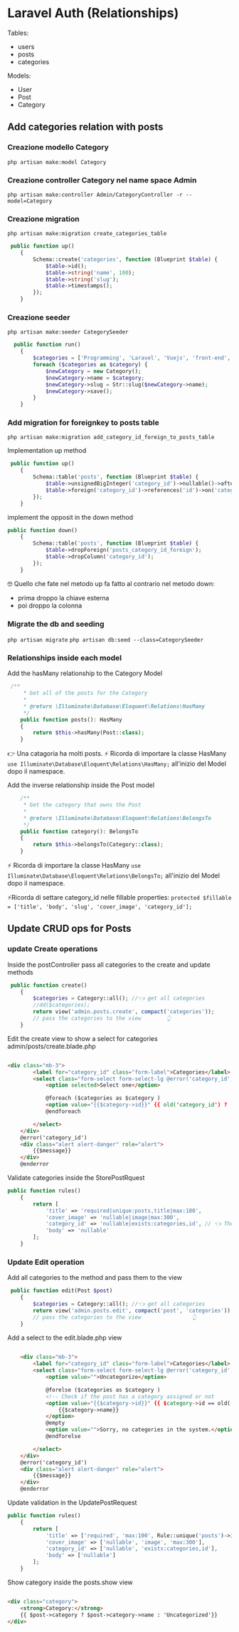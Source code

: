 # Laravel Auth (Relationships)

Tables:

- users
- posts
- categories

Models:

- User
- Post
- Category

## Add categories relation with posts

### Creazione modello Category

`php artisan make:model Category`

### Creazione controller Category nel name space Admin

`php artisan make:controller Admin/CategoryController -r --model=Category`

### Creazione migration

`php artisan make:migration create_categories_table`

```php
 public function up()
    {
        Schema::create('categories', function (Blueprint $table) {
            $table->id();
            $table->string('name', 100);
            $table->string('slug');
            $table->timestamps();
        });
    }
```

### Creazione seeder

`php artisan make:seeder CategorySeeder`

```php
  public function run()
    {
        $categories = ['Programming', 'Laravel', 'Vuejs', 'front-end', 'back-end', 'full-stack'];
        foreach ($categories as $category) {
            $newCategory = new Category();
            $newCategory->name = $category;
            $newCategory->slug = Str::slug($newCategory->name);
            $newCategory->save();
        }
    }
```

### Add migration for foreignkey to posts table

`php artisan make:migration add_category_id_foreign_to_posts_table`

Implementation up method

```php
 public function up()
    {
        Schema::table('posts', function (Blueprint $table) {
            $table->unsignedBigInteger('category_id')->nullable()->after('id');
            $table->foreign('category_id')->references('id')->on('categories')->onDelete('set null');
        });
    }
```

implement the opposit in the down method

```php
public function down()
    {
        Schema::table('posts', function (Blueprint $table) {
            $table->dropForeign('posts_category_id_foreign');
            $table->dropColumn('category_id');
        });
    }
```

🤓 Quello che fate nel metodo up fa fatto al contrario nel metodo down:

- prima droppo la chiave esterna
- poi droppo la colonna

### Migrate the db and seeding

`php artisan migrate`
`php artisan db:seed --class=CategorySeeder`

### Relationships inside each model

Add the hasMany relationship to the Category Model

```php
 /**
     * Get all of the posts for the Category
     *
     * @return \Illuminate\Database\Eloquent\Relations\HasMany
     */
    public function posts(): HasMany
    {
        return $this->hasMany(Post::class);
    }
```

👉 Una catagoria ha molti posts.
⚡ Ricorda di importare la classe HasMany `use Illuminate\Database\Eloquent\Relations\HasMany;` all'inizio del Model dopo il namespace.

Add the inverse relationship inside the Post model

```php
    /**
     * Get the category that owns the Post
     *
     * @return \Illuminate\Database\Eloquent\Relations\BelongsTo
     */
    public function category(): BelongsTo
    {
        return $this->belongsTo(Category::class);
    }
```

⚡ Ricorda di importare la classe HasMany `use Illuminate\Database\Eloquent\Relations\BelongsTo;` all'inizio del Model dopo il namespace.

⚡Ricorda di settare category_id nelle fillable properties: `protected $fillable = ['title', 'body', 'slug', 'cover_image', 'category_id'];`

## Update CRUD ops for Posts

### update Create operations

Inside the postController pass all categories to the create and update methods

```php
 public function create()
    {
        $categories = Category::all(); //👈 get all categories
        //dd($categories);
        return view('admin.posts.create', compact('categories'));
        // pass the categories to the view        👆
    }
```

Edit the create view to show a select for categories
admin/posts/create.blade.php

```html

<div class="mb-3">
        <label for="category_id" class="form-label">Categories</label>
        <select class="form-select form-select-lg @error('category_id') 'is-invalid' @enderror" name="category_id" id="category_id">
            <option selected>Select one</option>

            @foreach ($categories as $category )
            <option value="{{$category->id}}" {{ old('category_id') ? 'selected' : '' }}>{{$category->name}}</option>
            @endforeach

        </select>
    </div>
    @error('category_id')
    <div class="alert alert-danger" role="alert">
        {{$message}}
    </div>
    @enderror
```

Validate categories inside the StorePostRquest

```php
public function rules()
    {
        return [
            'title' => 'required|unique:posts,title|max:100',
            'cover_image' => 'nullable|image|max:300',
            'category_id' => 'nullable|exists:categories,id', // 👈 The category id must exist!!
            'body' => 'nullable'
        ];
    }
```

### Update Edit operation

Add all categories to the method and pass them to the view

```php
 public function edit(Post $post)
    {
        $categories = Category::all(); //👈 get all categories
        return view('admin.posts.edit', compact('post', 'categories'));
        // pass the categories to the view                👆
    }
```

Add a select to the edit.blade.php view

```html
 
    <div class="mb-3">
        <label for="category_id" class="form-label">Categories</label>
        <select class="form-select form-select-lg @error('category_id') 'is-invalid' @enderror" name="category_id" id="category_id">
            <option value="">Uncategorize</option>

            @forelse ($categories as $category )
            <!-- Check if the post has a category assigned or not                                    👇 -->
            <option value="{{$category->id}}" {{ $category->id == old('category_id',  $post->category ? $post->category->id : '') ? 'selected' : '' }}>
                {{$category->name}}
            </option>
            @empty
            <option value="">Sorry, no categories in the system.</option>
            @endforelse

        </select>
    </div>
    @error('category_id')
    <div class="alert alert-danger" role="alert">
        {{$message}}
    </div>
    @enderror
```

Update validation in the UpdatePostRequest

```php
public function rules()
    {
        return [
            'title' => ['required', 'max:100', Rule::unique('posts')->ignore($this->post->id)],
            'cover_image' => ['nullable', 'image', 'max:300'],
            'category_id' => ['nullable', 'exists:categories,id'],
            'body' => ['nullable']
        ];
    }
```

Show category inside the posts.show view

```html

<div class="category">
    <strong>Category:</strong>
    {{ $post->category ? $post->category->name : 'Uncategorized'}}
</div>

```